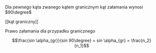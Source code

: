 
Dla pewnego kąta zwanego kątem granicznym kąt załamania wynosi $90\degree$

[[kąt graniczny]]

Prawo załamania dla przypadku granicznego

$$\frac{sin \alpha_{gr}}{sin 90\degree} = sin \alpha_{gr} = \frac{n_2}{n_1}$$
